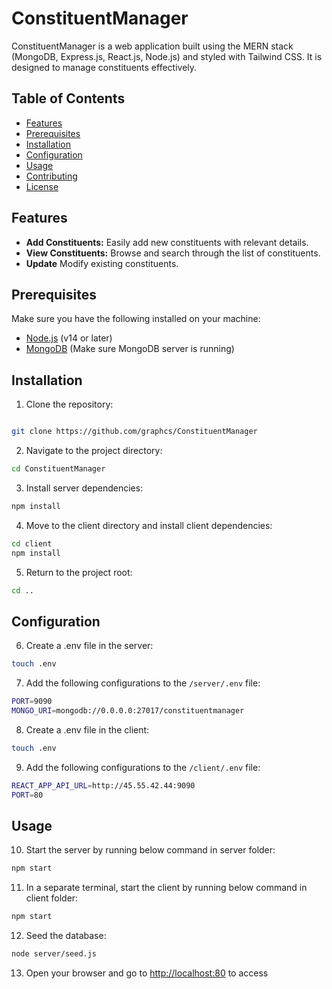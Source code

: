# ConstituentManager

ConstituentManager is a web application built using the MERN stack (MongoDB, Express.js, React.js, Node.js) and styled with Tailwind CSS. It is designed to manage constituents effectively.

## Table of Contents

- [Features](#features)
- [Prerequisites](#prerequisites)
- [Installation](#installation)
- [Configuration](#configuration)
- [Usage](#usage)
- [Contributing](#contributing)
- [License](#license)

## Features

- **Add Constituents:** Easily add new constituents with relevant details.
- **View Constituents:** Browse and search through the list of constituents.
- **Update** Modify existing constituents.

## Prerequisites

Make sure you have the following installed on your machine:

- [Node.js](https://nodejs.org/) (v14 or later)
- [MongoDB](https://www.mongodb.com/try/download/community) (Make sure MongoDB server is running)

## Installation

1. Clone the repository:

```bash

git clone https://github.com/graphcs/ConstituentManager

```

2. Navigate to the project directory:
```bash
cd ConstituentManager
```

3. Install server dependencies:
```bash
npm install
```

4. Move to the client directory and install client dependencies:
```bash
cd client
npm install
```

5. Return to the project root:
```bash
cd ..
```

## Configuration

6. Create a .env file in the server:
```bash
touch .env
```

7. Add the following configurations to the `/server/.env` file:
```bash
PORT=9090
MONGO_URI=mongodb://0.0.0.0:27017/constituentmanager
```

8. Create a .env file in the client:
```bash
touch .env
```

9. Add the following configurations to the `/client/.env` file:
```bash
REACT_APP_API_URL=http://45.55.42.44:9090
PORT=80
```
## Usage

10. Start the server by running below command in server folder:
```bash
npm start
```

11. In a separate terminal, start the client by running below command in client folder:
```bash
npm start
```

12. Seed the database:
```bash
node server/seed.js 
```

13. Open your browser and go to [http://localhost:80](http://localhost:80) to access 
